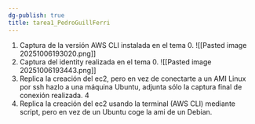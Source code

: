 ```yaml
---
dg-publish: true
title: tarea1_PedroGuillFerri
---
```


1. Captura de la versión AWS CLI instalada en el tema 0. 
![[Pasted image 20251006193020.png]]
2. Captura del identity realizada en el tema 0. 
![[Pasted image 20251006193443.png]]
3. Replica la creación del ec2, pero en vez de conectarte a un AMI Linux por ssh hazlo a una máquina Ubuntu, adjunta sólo la captura final de conexión realizada. 
4
4. Replica la creación del ec2 usando la terminal (AWS CLI) mediante script, pero en vez de un Ubuntu coge la ami de un Debian.